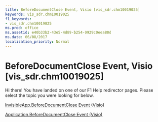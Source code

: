 ```yaml
---
title: BeforeDocumentClose Event, Visio [vis_sdr.chm10019025]
keywords: vis_sdr.chm10019025
f1_keywords:
- vis_sdr.chm10019025
ms.prod: office
ms.assetid: e40b33b2-43e5-4d89-b254-0929c0eea80d
ms.date: 06/08/2017
localization_priority: Normal
---
```



# BeforeDocumentClose Event, Visio [vis_sdr.chm10019025]

Hi there! You have landed on one of our F1 Help redirector pages. Please select the topic you were looking for below.

[InvisibleApp.BeforeDocumentClose Event (Visio)](http://msdn.microsoft.com/library/663dab28-2ea5-30ad-a694-5c2bc75210fb%28Office.15%29.aspx)

[Application.BeforeDocumentClose Event (Visio)](http://msdn.microsoft.com/library/c0d7815e-25bb-7b7e-f80b-81472edc47ca%28Office.15%29.aspx)


